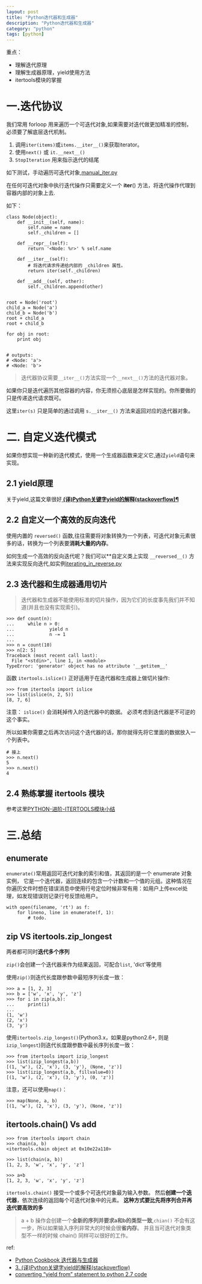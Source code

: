 ```yaml
---
layout: post
title: "Python迭代器和生成器"
description: "Python迭代器和生成器"
category: "python"
tags: [python]
---
```


重点：

- 理解迭代原理
- 理解生成器原理，yield使用方法
- itertools模块的掌握


# 一.迭代协议

我们常用 forloop 用来遍历一个可迭代对象,如果需要对迭代做更加精准的控制，必须要了解底层迭代机制。

1. 调用`iter(items)`或`items.__iter__()`来获取iterator。
2. 使用`next()` 或 `it.__next__()`
3. `StopIteration` 用来指示迭代的结尾

如下测试，手动遍历可迭代对象,[manual_iter.py](https://github.com/BeginMan/pytool/blob/master/iterator_and_generators/manual_iter.py)

在任何可迭代对象中执行迭代操作只需要定义一个 __iter__() 方法，将迭代操作代理到容器内部的对象上去.

如下：

	class Node(object):
	    def __init__(self, name):
	        self.name = name
	        self._children = []

	    def __repr__(self):
	        return '<Node: %r>' % self.name

	    def __iter__(self):
	        # 将迭代请求传递给内部的 _children 属性。
	        return iter(self._children)

	    def __add__(self, other):
	        self._children.append(other)


	root = Node('root')
	child_a = Node('a')
	child_b = Node('b')
	root + child_a
	root + child_b

	for obj in root:
	    print obj


	# outputs:
	# <Node: 'a'>
	# <Node: 'b'>


>迭代器协议需要`__iter__()`方法实现一个`__next__()`方法的迭代器对象。

如果你只是迭代遍历其他容器的内容，你无须担心底层是怎样实现的。你所要做的只是传递迭代请求既可。

这里`iter(s)` 只是简单的通过调用 `s.__iter__()` 方法来返回对应的迭代器对象。

# 二. 自定义迭代模式
如果你想实现一种新的迭代模式，使用一个生成器函数来定义它,通过`yield`语句来实现。

## 2.1 yield原理

关于yield,这篇文章很好[ **(译)Python关键字yield的解释(stackoverflow)¶**](http://pyzh.readthedocs.org/en/latest/the-python-yield-keyword-explained.html)

## 2.2 自定义一个高效的反向迭代
使用内置的 `reversed()` 函数,往往需要将对象转换为一个列表，可迭代对象元素很多的话，转换为一个列表要**消耗大量的内存**。

如何生成一个高效的反向迭代呢？我们可以**自定义类上实现 `__reversed__()` 方法来实现反向迭代,如实例[iterating_in_reverse.py](https://github.com/BeginMan/pytool/blob/master/iterator_and_generators/iterating_in_reverse.py)

## 2.3 迭代器和生成器通用切片

>迭代器和生成器不能使用标准的切片操作，因为它们的长度事先我们并不知道(并且也没有实现索引)。

	>>> def count(n):
	...     while n > 0:
	...             yield n
	...             n -= 1
	... 
	>>> n = count(10)
	>>> n[2: 5]
	Traceback (most recent call last):
	  File "<stdin>", line 1, in <module>
	TypeError: 'generator' object has no attribute '__getitem__'

函数 `itertools.islice()` 正好适用于在迭代器和生成器上做切片操作:

	>>> from itertools import islice
	>>> list(islice(n, 2, 5))
	[8, 7, 6]


注意： `islice()` 会消耗掉传入的迭代器中的数据。 必须考虑到迭代器是不可逆的这个事实。

所以如果你需要之后再次访问这个迭代器的话，那你就得先将它里面的数据放入一个列表中。

	# 接上
	>>> n.next()
	5
	>>> n.next()
	4

## 2.4 熟练掌握 itertools 模块
参考这里[PYTHON-进阶-ITERTOOLS模块小结](http://www.wklken.me/posts/2013/08/20/python-extra-itertools.html)

# 三.总结

## enumerate

`enumerate()`常用返回可迭代对象的索引和值，其返回的是一个 enumerate 对象实例， 它是一个迭代器，返回连续的包含一个计数和一个值的元组。这种情况在你遍历文件时想在错误消息中使用行号定位时候非常有用：如用户上传excel处理，如发现错误则记录行号反馈给用户。

	with open(filename, 'rt') as f:
	    for lineno, line in enumerate(f, 1):
	    	# todo.

## zip VS itertools.zip_longest 

两者都可同时**迭代多个序列**

`zip()`会创建一个迭代器来作为结果返回，可配合`list`, 'dict'等使用

使用`zip()`则迭代长度跟参数中最短序列长度一致：

	>>> a = [1, 2, 3]
	>>> b = ['w', 'x', 'y', 'z']
	>>> for i in zip(a,b):
	...     print(i)
	...
	(1, 'w')
	(2, 'x')
	(3, 'y')

使用`itertools.zip_longest()`(Python3.x，如果是python2.6+, 则是`izip_longest`)则迭代长度跟参数中最长序列长度一致：


	>>> from itertools import izip_longest
	>>> list(izip_longest(a,b))
	[(1, 'w'), (2, 'x'), (3, 'y'), (None, 'z')]
	>>> list(izip_longest(a,b, fillvalue=0))
	[(1, 'w'), (2, 'x'), (3, 'y'), (0, 'z')]

注意，还可以使用`map()`：

	>>> map(None, a, b)
	[(1, 'w'), (2, 'x'), (3, 'y'), (None, 'z')]

## itertools.chain() Vs add

	>>> from itertools import chain
	>>> chain(a, b)
	<itertools.chain object at 0x10e22a110>
	
	>>> list(chain(a, b))
	[1, 2, 3, 'w', 'x', 'y', 'z']
	
	>>> a+b
	[1, 2, 3, 'w', 'x', 'y', 'z']

`itertools.chain()` 接受一个或多个可迭代对象最为输入参数。 然后**创建一个迭代器**，依次连续的返回每个可迭代对象中的元素。 **这种方式要比先将序列合并再迭代要高效的多**

>a + b 操作会创建一个**全新的序列并要求a和b的类型一致**,`chian()` 不会有这一步，所以如果输入序列非常大的时候会很**省内存**。 并且当可迭代对象类型不一样的时候 chain() 同样可以很好的工作。


ref:

- [Python Cookbook 迭代器与生成器](http://python3-cookbook.readthedocs.org/zh_CN/latest/chapters/p04_iterators_and_generators.html)
- [3. (译)Python关键字yield的解释(stackoverflow)](http://pyzh.readthedocs.org/en/latest/the-python-yield-keyword-explained.html)
- [converting “yield from” statement to python 2.7 code](http://stackoverflow.com/questions/17581332/converting-yield-from-statement-to-python-2-7-code)

